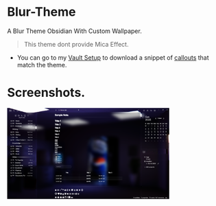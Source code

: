 # Blur-Theme
A Blur Theme Obsidian With Custom Wallpaper. 
> This theme dont provide Mica Effect.
> 
- You can go to my [Vault Setup](https://github.com/Jawuj/Obsidian-Vault-Setup.) to download a snippet of [callouts](https://github.com/Jawuj/Obsidian-Vault-Setup./tree/main/Blur%20Theme%20CSS%20Files) that match the theme.

# Screenshots.

<img src="https://raw.githubusercontent.com/Jawuj/Blur-Theme/refs/heads/main/Screenshot.png" width="75%"/>

